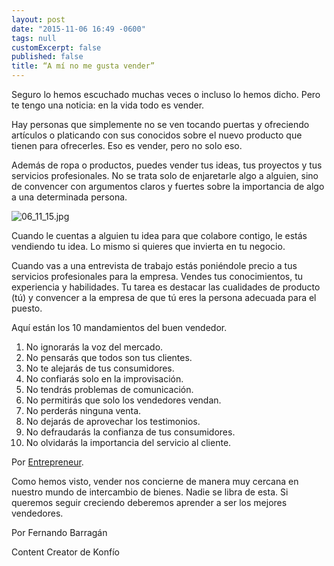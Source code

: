 ```yaml
---
layout: post
date: "2015-11-06 16:49 -0600"
tags: null
customExcerpt: false
published: false
title: “A mí no me gusta vender”
---
```



Seguro lo hemos escuchado muchas veces o incluso lo hemos dicho. Pero te tengo una noticia: en la vida todo es vender.

Hay personas que simplemente no se ven tocando puertas y ofreciendo artículos o platicando con sus conocidos sobre el nuevo producto que tienen para ofrecerles. Eso es vender, pero no solo eso.

Además de ropa o productos, puedes vender tus ideas, tus proyectos y tus servicios profesionales. No se trata solo de enjaretarle algo a alguien, sino de convencer con argumentos claros y fuertes sobre la importancia de algo a una determinada persona.

![06_11_15.jpg]({{site.baseurl}}/img/06_11_15.jpg)

Cuando le cuentas a alguien tu idea para que colabore contigo, le estás vendiendo tu idea. Lo mismo si quieres que invierta en tu negocio. 

Cuando vas a una entrevista de trabajo estás poniéndole precio a tus servicios profesionales para la empresa. Vendes tus conocimientos, tu experiencia y habilidades. Tu tarea es destacar las cualidades de producto (tú) y convencer a la empresa de que tú eres la persona adecuada para el puesto.

Aquí están los 10 mandamientos del buen vendedor.
1.	No ignorarás la voz del mercado.
2.	No pensarás que todos son tus clientes.
3.	No te alejarás de tus consumidores.
4.	No confiarás solo en la improvisación.
5.	No tendrás problemas de comunicación.
6.	No permitirás que solo los vendedores vendan.
7.	No perderás ninguna venta.
8.	No dejarás de aprovechar los testimonios.
9.	No defraudarás la confianza de tus consumidores.
10.	No olvidarás la importancia del servicio al cliente.

Por [Entrepreneur](http://www.soyentrepreneur.com/2473-los-10-mandamientos-del-buen-vendedor.html). 

Como hemos visto, vender nos concierne de manera muy cercana en nuestro mundo de intercambio de bienes. Nadie se libra de esta. Si queremos seguir creciendo deberemos aprender a ser los mejores vendedores.

Por Fernando Barragán

Content Creator de Konfío

